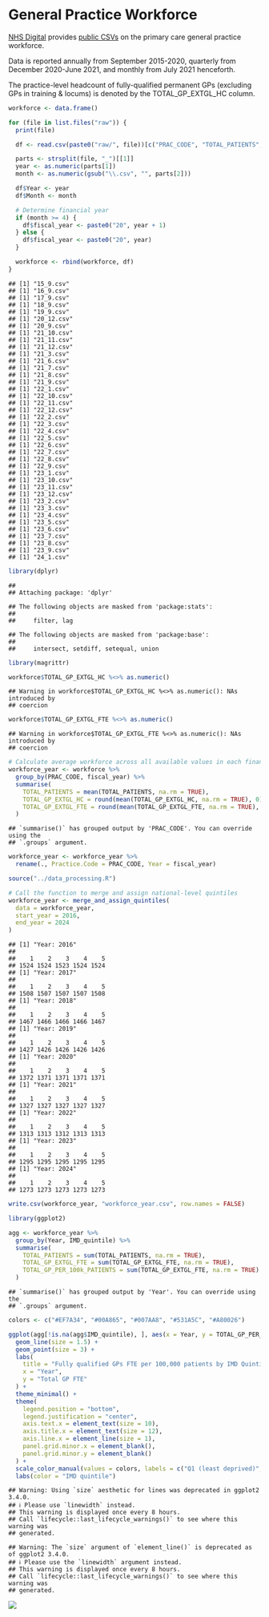 # General Practice Workforce

[NHS
Digital](https://digital.nhs.uk/data-and-information/publications/statistical/general-and-personal-medical-services)
provides [public
CSVs](https://digital.nhs.uk/data-and-information/publications/statistical/general-and-personal-medical-services)
on the primary care general practice workforce.

Data is reported annually from September 2015-2020, quarterly from
December 2020-June 2021, and monthly from July 2021 henceforth.

The practice-level headcount of fully-qualified permanent GPs (excluding
GPs in training & locums) is denoted by the TOTAL_GP_EXTGL_HC column.

``` r
workforce <- data.frame()

for (file in list.files("raw")) {
  print(file)

  df <- read.csv(paste0("raw/", file))[c("PRAC_CODE", "TOTAL_PATIENTS", "TOTAL_GP_EXTGL_HC", "TOTAL_GP_EXTGL_FTE")]

  parts <- strsplit(file, "_")[[1]]
  year <- as.numeric(parts[1])
  month <- as.numeric(gsub("\\.csv", "", parts[2]))

  df$Year <- year
  df$Month <- month

  # Determine financial year
  if (month >= 4) {
    df$fiscal_year <- paste0("20", year + 1)
  } else {
    df$fiscal_year <- paste0("20", year)
  }

  workforce <- rbind(workforce, df)
}
```

    ## [1] "15_9.csv"
    ## [1] "16_9.csv"
    ## [1] "17_9.csv"
    ## [1] "18_9.csv"
    ## [1] "19_9.csv"
    ## [1] "20_12.csv"
    ## [1] "20_9.csv"
    ## [1] "21_10.csv"
    ## [1] "21_11.csv"
    ## [1] "21_12.csv"
    ## [1] "21_3.csv"
    ## [1] "21_6.csv"
    ## [1] "21_7.csv"
    ## [1] "21_8.csv"
    ## [1] "21_9.csv"
    ## [1] "22_1.csv"
    ## [1] "22_10.csv"
    ## [1] "22_11.csv"
    ## [1] "22_12.csv"
    ## [1] "22_2.csv"
    ## [1] "22_3.csv"
    ## [1] "22_4.csv"
    ## [1] "22_5.csv"
    ## [1] "22_6.csv"
    ## [1] "22_7.csv"
    ## [1] "22_8.csv"
    ## [1] "22_9.csv"
    ## [1] "23_1.csv"
    ## [1] "23_10.csv"
    ## [1] "23_11.csv"
    ## [1] "23_12.csv"
    ## [1] "23_2.csv"
    ## [1] "23_3.csv"
    ## [1] "23_4.csv"
    ## [1] "23_5.csv"
    ## [1] "23_6.csv"
    ## [1] "23_7.csv"
    ## [1] "23_8.csv"
    ## [1] "23_9.csv"
    ## [1] "24_1.csv"

``` r
library(dplyr)
```

    ## 
    ## Attaching package: 'dplyr'

    ## The following objects are masked from 'package:stats':
    ## 
    ##     filter, lag

    ## The following objects are masked from 'package:base':
    ## 
    ##     intersect, setdiff, setequal, union

``` r
library(magrittr)

workforce$TOTAL_GP_EXTGL_HC %<>% as.numeric()
```

    ## Warning in workforce$TOTAL_GP_EXTGL_HC %<>% as.numeric(): NAs introduced by
    ## coercion

``` r
workforce$TOTAL_GP_EXTGL_FTE %<>% as.numeric()
```

    ## Warning in workforce$TOTAL_GP_EXTGL_FTE %<>% as.numeric(): NAs introduced by
    ## coercion

``` r
# Calculate average workforce across all available values in each financial year
workforce_year <- workforce %>%
  group_by(PRAC_CODE, fiscal_year) %>%
  summarise(
    TOTAL_PATIENTS = mean(TOTAL_PATIENTS, na.rm = TRUE),
    TOTAL_GP_EXTGL_HC = round(mean(TOTAL_GP_EXTGL_HC, na.rm = TRUE), 0),
    TOTAL_GP_EXTGL_FTE = round(mean(TOTAL_GP_EXTGL_FTE, na.rm = TRUE), 1)
  )
```

    ## `summarise()` has grouped output by 'PRAC_CODE'. You can override using the
    ## `.groups` argument.

``` r
workforce_year <- workforce_year %>%
  rename(., Practice.Code = PRAC_CODE, Year = fiscal_year)
```

``` r
source("../data_processing.R")

# Call the function to merge and assign national-level quintiles
workforce_year <- merge_and_assign_quintiles(
  data = workforce_year,
  start_year = 2016,
  end_year = 2024
)
```

    ## [1] "Year: 2016"
    ## 
    ##    1    2    3    4    5 
    ## 1524 1524 1523 1524 1524 
    ## [1] "Year: 2017"
    ## 
    ##    1    2    3    4    5 
    ## 1508 1507 1507 1507 1508 
    ## [1] "Year: 2018"
    ## 
    ##    1    2    3    4    5 
    ## 1467 1466 1466 1466 1467 
    ## [1] "Year: 2019"
    ## 
    ##    1    2    3    4    5 
    ## 1427 1426 1426 1426 1426 
    ## [1] "Year: 2020"
    ## 
    ##    1    2    3    4    5 
    ## 1372 1371 1371 1371 1371 
    ## [1] "Year: 2021"
    ## 
    ##    1    2    3    4    5 
    ## 1327 1327 1327 1327 1327 
    ## [1] "Year: 2022"
    ## 
    ##    1    2    3    4    5 
    ## 1313 1313 1312 1313 1313 
    ## [1] "Year: 2023"
    ## 
    ##    1    2    3    4    5 
    ## 1295 1295 1295 1295 1295 
    ## [1] "Year: 2024"
    ## 
    ##    1    2    3    4    5 
    ## 1273 1273 1273 1273 1273

``` r
write.csv(workforce_year, "workforce_year.csv", row.names = FALSE)
```

``` r
library(ggplot2)

agg <- workforce_year %>%
  group_by(Year, IMD_quintile) %>%
  summarise(
    TOTAL_PATIENTS = sum(TOTAL_PATIENTS, na.rm = TRUE),
    TOTAL_GP_EXTGL_FTE = sum(TOTAL_GP_EXTGL_FTE, na.rm = TRUE),
    TOTAL_GP_PER_100k_PATIENTS = sum(TOTAL_GP_EXTGL_FTE, na.rm = TRUE) / sum(TOTAL_PATIENTS, na.rm = TRUE) * 100000
  )
```

    ## `summarise()` has grouped output by 'Year'. You can override using the
    ## `.groups` argument.

``` r
colors <- c("#EF7A34", "#00A865", "#007AA8", "#531A5C", "#A80026")

ggplot(agg[!is.na(agg$IMD_quintile), ], aes(x = Year, y = TOTAL_GP_PER_100k_PATIENTS, group = IMD_quintile, color = IMD_quintile)) +
  geom_line(size = 1.5) +
  geom_point(size = 3) +
  labs(
    title = "Fully qualified GPs FTE per 100,000 patients by IMD Quintile",
    x = "Year",
    y = "Total GP FTE"
  ) +
  theme_minimal() +
  theme(
    legend.position = "bottom",
    legend.justification = "center",
    axis.text.x = element_text(size = 10),
    axis.title.x = element_text(size = 12),
    axis.line.x = element_line(size = 1),
    panel.grid.minor.x = element_blank(),
    panel.grid.minor.y = element_blank()
  ) +
  scale_color_manual(values = colors, labels = c("Q1 (least deprived)", "Q2", "Q3", "Q4", "Q5 (most deprived)")) +
  labs(color = "IMD quintile")
```

    ## Warning: Using `size` aesthetic for lines was deprecated in ggplot2 3.4.0.
    ## ℹ Please use `linewidth` instead.
    ## This warning is displayed once every 8 hours.
    ## Call `lifecycle::last_lifecycle_warnings()` to see where this warning was
    ## generated.

    ## Warning: The `size` argument of `element_line()` is deprecated as of ggplot2 3.4.0.
    ## ℹ Please use the `linewidth` argument instead.
    ## This warning is displayed once every 8 hours.
    ## Call `lifecycle::last_lifecycle_warnings()` to see where this warning was
    ## generated.

![](README_files/figure-markdown_github/plot%20workforce%20FTE-1.png)
